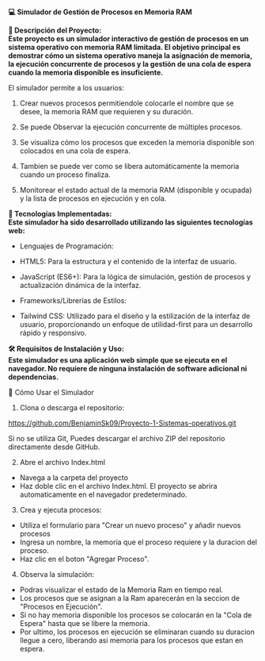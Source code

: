 __💻 Simulador de Gestión de Procesos en Memoria RAM__

__📝 Descripción del Proyecto:  
Este proyecto es un simulador interactivo de gestión de procesos en un sistema operativo con memoria RAM limitada. El objetivo principal es demostrar cómo un sistema operativo maneja la asignación de memoria, la ejecución concurrente de procesos y la gestión de una cola de espera cuando la memoria disponible es insuficiente.__

El simulador permite a los usuarios:  

1) Crear nuevos procesos permitiendole colocarle el nombre que se desee, la memoria RAM que requieren y su duración.

2) Se puede Observar la ejecución concurrente de múltiples procesos.

3) Se visualiza cómo los procesos que exceden la memoria disponible son colocados en una cola de espera.

4) Tambien se puede ver como se libera automáticamente la memoria cuando un proceso finaliza.

5) Monitorear el estado actual de la memoria RAM (disponible y ocupada) y la lista de procesos en ejecución y en cola.

__🚀 Tecnologías Implementadas:  
Este simulador ha sido desarrollado utilizando las siguientes tecnologías web:__

- Lenguajes de Programación:

- HTML5: Para la estructura y el contenido de la interfaz de usuario.

- JavaScript (ES6+): Para la lógica de simulación, gestión de procesos y actualización dinámica de la interfaz.

- Frameworks/Librerías de Estilos:

- Tailwind CSS: Utilizado para el diseño y la estilización de la interfaz de usuario, proporcionando un enfoque de utilidad-first para un desarrollo rápido y responsivo.

__🛠️ Requisitos de Instalación y Uso:  
Este simulador es una aplicación web simple que se ejecuta en el navegador. No requiere de ninguna instalación de software adicional ni dependencias.__ 

🚀 Cómo Usar el Simulador
1. Clona o descarga el repositorio:

https://github.com/BenjaminSk09/Proyecto-1-Sistemas-operativos.git

Si no se utiliza Git, Puedes descargar el archivo ZIP del repositorio directamente desde GitHub.

2. Abre el archivo Index.html
 - Navega a la carpeta del proyecto 
 - Haz doble clic en el archivo Index.html. El proyecto se abrira automaticamente en el navegador predeterminado.

3. Crea y ejecuta procesos: 
 - Utiliza el formulario para "Crear un nuevo proceso" y añadir nuevos procesos
 - Ingresa un nombre, la memoria que el proceso requiere y la duracion del proceso.
 - Haz clic en el boton "Agregar Proceso".

4. Observa la simulación:
 - Podras visualizar el estado de la Memoria Ram en tiempo real.
 - Los procesos que se asignan a la Ram aparecerán en la seccion de "Procesos en Ejecución".
 - Si no hay memoria disponible los procesos se colocarán en la "Cola de Espera" hasta que se libere la memoria.
 - Por ultimo, los procesos en ejecución se eliminaran cuando su duracion llegue a cero, liberando asi memoria para los procesos que estan en espera.